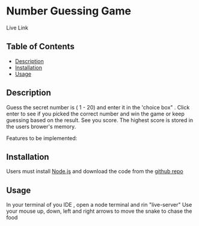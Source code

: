 # Number Guessing Game

Live Link


## Table of Contents
* [Description](#description)
* [Installation](#installation)
* [Usage](#usage)

## Description

Guess the secret number is ( 1 - 20) and enter it in the 'choice box" . Click enter to see if you picked the correct number and win the game or keep guessing based on the result. See you score. The highest score is stored in the users brower's memory. 

Features to be implemented:


## Installation

Users must install <a href="https://nodejs.org/en/" target="_blank">Node.js</a> and download the code from the <a href="https://github.com/tygrski/snake-game" target="_blank">github repo</a>

## Usage

In your terminal of you IDE , open a node terminal and rin "live-server"
Use your mouse up, down, left and right arrows to move the snake to chase the food
